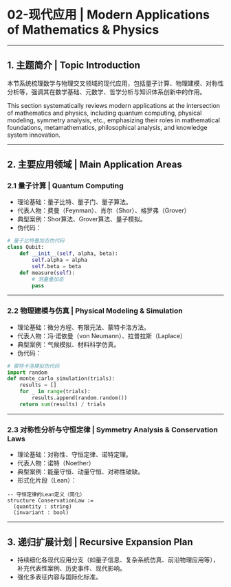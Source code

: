 
# 02-现代应用 | Modern Applications of Mathematics & Physics

---

## 1. 主题简介 | Topic Introduction

本节系统梳理数学与物理交叉领域的现代应用，包括量子计算、物理建模、对称性分析等，强调其在数学基础、元数学、哲学分析与知识体系创新中的作用。

This section systematically reviews modern applications at the intersection of mathematics and physics, including quantum computing, physical modeling, symmetry analysis, etc., emphasizing their roles in mathematical foundations, metamathematics, philosophical analysis, and knowledge system innovation.

---

## 2. 主要应用领域 | Main Application Areas

### 2.1 量子计算 | Quantum Computing

- 理论基础：量子比特、量子门、量子算法。
- 代表人物：费曼（Feynman）、肖尔（Shor）、格罗弗（Grover）
- 典型案例：Shor算法、Grover算法、量子模拟。
- 伪代码：

```python
# 量子比特叠加态伪代码
class Qubit:
    def __init__(self, alpha, beta):
        self.alpha = alpha
        self.beta = beta
    def measure(self):
        # 测量叠加态
        pass
```

---

### 2.2 物理建模与仿真 | Physical Modeling & Simulation

- 理论基础：微分方程、有限元法、蒙特卡洛方法。
- 代表人物：冯·诺依曼（von Neumann）、拉普拉斯（Laplace）
- 典型案例：气候模拟、材料科学仿真。
- 伪代码：

```python
# 蒙特卡洛模拟伪代码
import random
def monte_carlo_simulation(trials):
    results = []
    for _ in range(trials):
        results.append(random.random())
    return sum(results) / trials
```

---

### 2.3 对称性分析与守恒定律 | Symmetry Analysis & Conservation Laws

- 理论基础：对称性、守恒定律、诺特定理。
- 代表人物：诺特（Noether）
- 典型案例：能量守恒、动量守恒、对称性破缺。
- 形式化片段（Lean）：

```lean
-- 守恒定律的Lean定义（简化）
structure ConservationLaw :=
  (quantity : string)
  (invariant : bool)
```

---

## 3. 递归扩展计划 | Recursive Expansion Plan

- 持续细化各现代应用分支（如量子信息、复杂系统仿真、前沿物理应用等），补充代表性案例、历史事件、现代影响。
- 强化多表征内容与国际化标准。
